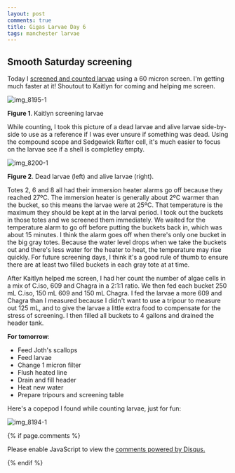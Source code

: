 ```yaml
---
layout: post
comments: true
title: Gigas Larvae Day 6
tags: manchester larvae
---
```


## Smooth Saturday screening

Today I [screened and counted larvae](https://github.com/RobertsLab/project-oyster-oa/blob/master/data/Manchester/2017-07-30-Pacific-Oyster-Larvae/2017-08-02-Larvae-Counts.xlsx) using a 60 micron screen. I'm getting much faster at it! Shoutout to Kaitlyn for coming and helping me screen.

![img_8195-1](https://user-images.githubusercontent.com/22335838/29007441-3201e16a-7ab8-11e7-8262-28f2847ebbec.JPG)

**Figure 1**. Kaitlyn screening larvae

While counting, I took this picture of a dead larvae and alive larvae side-by-side to use as a reference if I was ever unsure if something was dead. Using the compound scope and Sedgewick Rafter cell, it's much easier to focus on the larvae see if a shell is completley empty.

![img_8200-1](https://user-images.githubusercontent.com/22335838/29007487-2cff463e-7ab9-11e7-8be8-d4a97230d112.JPG)

**Figure 2**. Dead larvae (left) and alive larvae (right).

Totes 2, 6 and 8 all had their immersion heater alarms go off because they reached 27ºC. The immersion heater is generally about 2ºC warmer than the bucket, so this means the larvae were at 25ºC. That temperature is the maximum they should be kept at in the larval period. I took out the buckets in those totes and we screened them immediately. We waited for the temperature alarm to go off before putting the buckets back in, which was about 15 minutes. I think the alarm goes off when there's only one bucket in the big gray totes. Because the water level drops when we take the buckets out and there's less water for the heater to heat, the temperature may rise quickly. For future screening days, I think it's a good rule of thumb to ensure there are at least two filled buckets in each gray tote at at time.

After Kaitlyn helped me screen, I had her count the number of algae cells in a mix of C.iso, 609 and Chagra in a 2:1:1 ratio. We then fed each bucket 250 mL C.iso, 150 mL 609 and 150 mL Chagra. I fed the larvae a more 609 and Chagra than I measured because I didn't want to use a tripour to measure out 125 mL, and to give the larvae a little extra food to compensate for the stress of screening. I then filled all buckets to 4 gallons and drained the header tank.

**For tomorrow**:

- Feed Joth's scallops
- Feed larvae
- Change 1 micron filter
- Flush heated line
- Drain and fill header
- Heat new water
- Prepare tripours and screening table

Here's a copepod I found while counting larvae, just for fun:

![img_8194-1](https://user-images.githubusercontent.com/22335838/29007583-20591f16-7abb-11e7-9c5b-65454b2ef471.JPG)

{% if page.comments %}

<div id="disqus_thread"></div>
<script>

/**
*  RECOMMENDED CONFIGURATION VARIABLES: EDIT AND UNCOMMENT THE SECTION BELOW TO INSERT DYNAMIC VALUES FROM YOUR PLATFORM OR CMS.
*  LEARN WHY DEFINING THESE VARIABLES IS IMPORTANT: https://disqus.com/admin/universalcode/#configuration-variables*/
/*
var disqus_config = function () {
this.page.url = PAGE_URL;  // Replace PAGE_URL with your page's canonical URL variable
this.page.identifier = PAGE_IDENTIFIER; // Replace PAGE_IDENTIFIER with your page's unique identifier variable
};
*/
(function() { // DON'T EDIT BELOW THIS LINE
var d = document, s = d.createElement('script');
s.src = 'https://the-responsible-grad-student.disqus.com/embed.js';
s.setAttribute('data-timestamp', +new Date());
(d.head || d.body).appendChild(s);
})();
</script>
<noscript>Please enable JavaScript to view the <a href="https://disqus.com/?ref_noscript">comments powered by Disqus.</a></noscript>

{% endif %}

<script id="dsq-count-scr" src="//the-responsible-grad-student.disqus.com/count.js" async></script>
